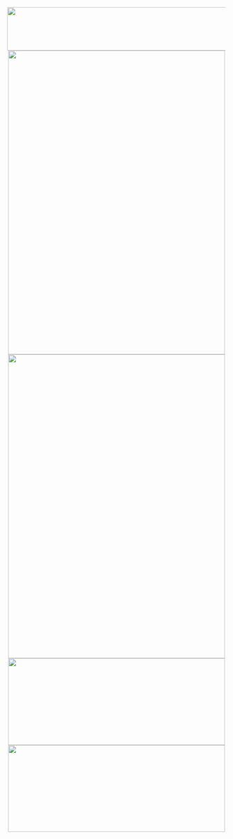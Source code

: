 <img src="https://[github-readme-linkedin.vercel.app](https://github-readme-linkedin-snrankin.vercel.app/)/user?username=snrankin" width="730" height="100" />
<div align="center">
  <img src="https://[github-readme-linkedin.vercel.app](https://github-readme-linkedin-snrankin.vercel.app/)/experience?username=snrankin&limit=6" width="500" height="700" />
  <img src="https://[github-readme-linkedin.vercel.app](https://github-readme-linkedin-snrankin.vercel.app/)/skills?username=snrankin" width="500" height="700" />
</div>
<div align="center">
<img src="https://[github-readme-linkedin.vercel.app](https://github-readme-linkedin-snrankin.vercel.app/)/education?username=snrankin" width="500" height="200" />
<img src="https://[github-readme-linkedin.vercel.app](https://github-readme-linkedin-snrankin.vercel.app/)/languages?username=snrankin" width="500" height="200" />
</div>
